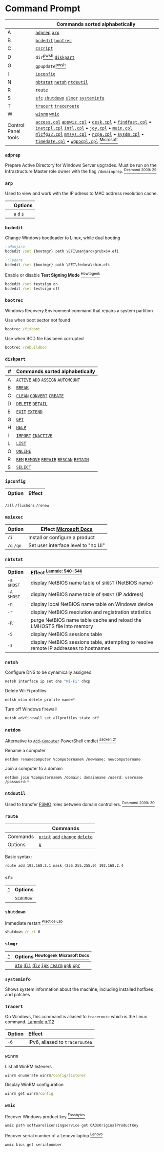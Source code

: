 [Desmond2009]: ../sources/ad.md "Desmond, Brian et al. _Active Directory_. O'Reilly Media, 2009."
[https://www.howtogeek.com/245445/how-to-use-slmgr-to-change-remove-or-extend-your-windows-license/]: https://www.howtogeek.com/245445/how-to-use-slmgr-to-change-remove-or-extend-your-windows-license/ "HowToGeek: \"How to Use Slmgr to Change, Remove, or Extend Your Windows License\""
[https://fossbytes.com/how-to-find-windows-product-key-lost-cmd-powershell-registry/]: https://fossbytes.com/how-to-find-windows-product-key-lost-cmd-powershell-registry/ "FossBytes: \"How to find Windows 10 product key using CMD, PowerShell, and Windows Registry?\""
[https://docs.microsoft.com/en-us/previous-versions/windows/it-pro/windows-server-2012-r2-and-2012/dn502540(v%3Dws.11)]: https://docs.microsoft.com/en-us/previous-versions/windows/it-pro/windows-server-2012-r2-and-2012/dn502540(v%3Dws.11) "Microsoft Docs: \"Slmgr.vbs options for volume activation\""
[https://docs.microsoft.com/en-us/windows/win32/msi/command-line-options]: https://docs.microsoft.com/en-us/windows/win32/msi/command-line-options "Microsoft Docs: \"Command-line options\""
[https://support.microsoft.com/en-us/help/192806/how-to-run-control-panel-tools-by-typing-a-command]: https://support.microsoft.com/en-us/help/192806/how-to-run-control-panel-tools-by-typing-a-command "Microsoft Support: \"How to run Control Panel tools by typing a command\""
[https://pcsupport.lenovo.com/us/en/solutions/find-product-name]: https://pcsupport.lenovo.com/us/en/solutions/find-product-name "Find my product or serial number - Windows OS Command Prompt (cmd.exe) prompt"
[pl:Sec+]: https://pts.measureup.com/web/index.php#dashboard.php "Practice Lab: CompTIA Security+ (SY0-501)"
[Lammle]: ../certs/n10-007.md "Lammle, Todd. _CompTIA Network+ Study Guide: Exam N10-005_. 2012."
[Zacker]: ../certs/70-740.md "Zacker, Craig. _Installation, Storage and Compute with Windows Server 2016: Exam Ref 70-740_. 2017."


<!-- `cmd` commands -->
[adprep]:                      #adprep                         '```&#10;C:\>adprep&#10;```&#10;Prepare Active Directory for Windows Server upgrades'
[arp]:                         #arp                            '```&#10;C:\>arp&#10;```&#10;Display and modify the IP-to-MAC address translation tables used by ARP'
[bcdedit]:                     #bcdedit                        '```&#10;C:\>bcdedit&#10;```&#10;Boot configuration data editor'
[cscript]:                     #cscript                        '```&#10;C:\>cscript&#10;```&#10;Starts a script so that it runs in a command-line environment'
[diskpart]:                    #diskpart                       '```&#10;C:\>diskpart&#10;```&#10;Text-mode command interpreter used to convert disk types, create partitions and volumes, and configure RAID&#10;Stanek, William R. _Microsoft Windows Command-Line_.: 141'
[msiexec]:                     #msiexec                        '```&#10;C:\>msiexec&#10;```&#10;Provides the means to install, modify, and perform operations on Windows Installer from the command line'
[ntdsutil]:                    #ntdsutil                       '```&#10;C:\>ntdsutil&#10;```&#10;Used to transfer FSMO roles between domain controllers'
[sfc]:                         #sfc                            '```&#10;C:\>sfc&#10;C:\>sfc /scannow&#10;```&#10;Scan and verify protected system files&#10;Stanek, William R. _Microsoft Windows Command-Line_.: 373'
[slmgr]:                       #slmgr                          '```&#10;C:\>slmgr&#10;```&#10;Windows software licensing management tool'
[systeminfo]:                  #systeminfo                     '```&#10;C:\>systeminfo&#10;```&#10;Shows system information about the machine, including installed hotfixes and patches'
[wmic]:                        #wmic                           '```&#10;C:\>wmic&#10;```&#10;WMI command-line (WMIC) utility provides a command-line interface for WMI.'

<!-- Powershell commands -->
[Add-Computer]:                                      pwsh.md#add-computer                               '```&#10;PS C:\> Add-Computer&#10;```&#10;Join a computer to a domain'
[Get-ChildItem]:                                     pwsh.md#get-childitem                              '```&#10;PS C:\> Get-ChildItem&#10;PS C:\> dir&#10;PS C:\> gci&#10;PS C:\> ls&#10;```&#10;Get items in one or more locations'
[Invoke-GPUpdate]:                                   pwsh.md#invoke-gpupdate                            '```&#10;Invoke-GPUpdate&#10;```&#10;Schedule a remote Group Policy refresh on the specified host'

<!-- Control Panel binaries -->
[access.cpl]:                                        #access.cpl                                        '```&#10;C:\> access.cpl&#10;```&#10;Accessibility Options'
[appwiz.cpl]:                                        #appwiz.cpl                                        '```&#10;C:\> appwiz.cpl&#10;```&#10;Add/Remove Programs'
[desk.cpl]:                                          #desk.cpl                                          '```&#10;C:\> desk.cpl&#10;```&#10;Display Properties'
[findfast.cpl]:                                      #findfast.cpl                                      '```&#10;C:\> findfast.cpl&#10;```&#10;FindFast'
[inetcpl.cpl]:                                       #inetcpl.cpl                                       '```&#10;C:\> inetcpl.cpl&#10;```&#10;Internet Properties'
[intl.cpl]:                                          #intl.cpl                                          '```&#10;C:\> intl.cpl&#10;```&#10;Regional Settings'
[joy.cpl]:                                           #joy.cpl                                           '```&#10;C:\> joy.cpl&#10;```&#10;Joystick Properties'
[main.cpl]:                                          #main.cpl                                          '```&#10;C:\> main.cpl&#10;```&#10;Mouse Properties'
[mlcfg32.cpl]:                                       #mlcfg32.cpl                                       '```&#10;C:\> mlcfg32.cpl&#10;```&#10;Microsoft Exchange (or Windows Messaging)'
[mmsys.cpl]:                                         #mmsys.cpl                                         '```&#10;C:\> mmsys.cpl&#10;```&#10;Sound Properties'
[ncpa.cpl]:                                          #ncpa.cpl                                          '```&#10;C:\> ncpa.cpl&#10;```&#10;Network Settings'
[sysdm.cpl]:                                         #sysdm.cpl                                         '```&#10;C:\> sysdm.cpl&#10;```&#10;System Properties'
[timedate.cpl]:                                      #timedate.cpl                                      '```&#10;C:\> timedate.cpl&#10;```&#10;Date/Time Properties'
[wgpocpl.cpl]:                                       #wgpocpl.cpl                                       '```&#10;C:\> wgpocpl.cpl&#10;```&#10;Microsoft Mail Post Office'

<!-- `arp` options -->
[arp /&#97;]:                     #arp                           '```&#10;C:\>arp /a&#10;```&#10;Display both the IP and MAC addresses and whether they are dynamic or static entries '
[arp /&#115;]:                    #arp                           '```&#10;C:\>arp /s&#10;```&#10;Manually add a static entry to the cache'
[arp /&#100;]:                    #arp                           '```&#10;C:\>arp /d&#10;```&#10;Delete an entry from the cache'

<!-- `diskpart` commands -->
[diskpart active]:                #diskpart                      '```&#10;C:\> diskpart&#10;DISKPART> ACTIVE&#10;```&#10;On MBR disks, marks the partition with current focus as the active system partition, meaning it is the partition containing the operating system startup files&#10;Stanek, William R. _Microsoft Windows Command-Line_.: 141'
[diskpart add]:                   #diskpart                      '```&#10;C:\> diskpart&#10;DISKPART> ADD DISK=n&#10;```&#10;Create a mirrored volume on the selected dynamic disk&#10;Stanek, William R. _Microsoft Windows Command-Line_.: 141'
[diskpart assign]:                #diskpart                      '```&#10;C:\> diskpart&#10;DISKPART> ASSIGN LETTER=x&#10;DISKPART> ASSIGN MOUNT=path&#10;```&#10;Assign a drive letter or mount point to the selected partition, logical drive, or volume. Takes parameters "LETTER=x" or "MOUNT=path"&#10;Stanek, William R. _Microsoft Windows Command-Line_.: 141'
[diskpart automount]:             #diskpart                      '```&#10;C:\> diskpart&#10;DISKPART> AUTOMOUNT ENABLE&#10;DISKPART> AUTOMOUNT DISABLE&#10;DISKPART> AUTOMOUNT SCRUB&#10;```&#10;Control whether Windows automatically mounts new basic volumes that are added to the system and assigns them drive letters. Takes parameters "ENABLE", "DISABLE", or "SCRUB"&#10;Stanek, William R. _Microsoft Windows Command-Line_.: 141'
[diskpart break]:                 #diskpart                      '```&#10;C:\> diskpart&#10;DISKPART> BREAK DISK=n&#10;DISKPART> BREAK DISK=n NOKEEP&#10;```&#10;Break a mirror set. Takes parameter "DISK=n"&#10;Stanek, William R. _Microsoft Windows Command-Line_.: 141'
[diskpart clean]:                 #diskpart                      '```&#10;C:\> diskpart&#10;DISKPART> CLEAN&#10;DISKPART> CLEAN ALL&#10;```&#10;Remove all partition or volume formatting on the focused disk.&#10;Stanek, William R. _Microsoft Windows Command-Line_.: 141'
[diskpart convert]:               #diskpart                      '```&#10;C:\> diskpart&#10;DISKPART> CONVERT BASIC&#10;DISKPART> CONVERT DYNAMIC&#10;DISKPART> CONVERT GPT&#10;DISKPART> CONVERT MBR&#10;```&#10;Convert focused disk to basic/dynamic&#10;Stanek, William R. _Microsoft Windows Command-Line_.: 141'
[diskpart create]:                #diskpart                      '```&#10;C:\> diskpart&#10;DISKPART> CREATE PARTITION EFI&#10;DISKPART> CREATE PARTITION EXTENDED&#10;DISKPART> CREATE PARTITION LOGICAL&#10;DISKPART> CREATE PARTITION MSR&#10;DISKPART> CREATE PARTITION PRIMARY&#10;DISKPART> CREATE VOLUME SIMPLE&#10;DISKPART> CREATE VOLUME RAID&#10;DISKPART> CREATE VOLUME STRIPE&#10;```&#10;Create a partition or volume of a specific type&#10;Stanek, William R. _Microsoft Windows Command-Line_.: 141'
[diskpart delete]:                #diskpart                      '```&#10;C:\> diskpart&#10;DISKPART> DELETE&#10;```&#10;Delete the focused disk, partition, or volume&#10;Stanek, William R. _Microsoft Windows Command-Line_.: 141'
[diskpart detail]:                #diskpart                      '```&#10;C:\> diskpart&#10;DISKPART> DETAIL&#10;```&#10;Provide details about the focused disk, partition, or volume&#10;Stanek, William R. _Microsoft Windows Command-Line_.: 141'
[diskpart exit]:                  #diskpart                      '```&#10;C:\> diskpart&#10;DISKPART> EXIT&#10;```&#10;Exit the DiskPart interpreter&#10;Stanek, William R. _Microsoft Windows Command-Line_.: 141'
[diskpart extend]:                #diskpart                      '```&#10;C:\> diskpart&#10;DISKPART> EXTEND SIZE=n DISK=n&#10;```&#10;Extend the simple volume on the selected disk or span the volume across multiple disks&#10;Stanek, William R. _Microsoft Windows Command-Line_.: 141'
[diskpart gpt]:                   #diskpart                      '```&#10;C:\> diskpart&#10;DISKPART> GPT ATTRIBUTES=n&#10;```&#10;Change GPT attributes on the focused partition (Windows Server 2003 only)&#10;Stanek, William R. _Microsoft Windows Command-Line_.: 141'
[diskpart help]:                  #diskpart                      '```&#10;C:\> diskpart&#10;DISKPART> HELP&#10;```&#10;Display a list of commands&#10;Stanek, William R. _Microsoft Windows Command-Line_.: 141'
[diskpart import]:                #diskpart                      '```&#10;C:\> diskpart&#10;DISKPART> IMPORT&#10;```&#10;Import a foreign disk&#10;Stanek, William R. _Microsoft Windows Command-Line_.: 141'
[diskpart inactive]:              #diskpart                      '```&#10;C:\> diskpart&#10;DISKPART> INACTIVE&#10;```&#10;On MBR disks, mark the focused partition as inactive.&#10;Stanek, William R. _Microsoft Windows Command-Line_.: 141'
[diskpart list]:                  #diskpart                      '```&#10;C:\> diskpart&#10;DISKPART> LIST DISK&#10;DISKPART> LIST PARTITION&#10;DISKPART> LIST VOLUME&#10;```&#10;Display a list of disks or volumes and information about them, or a list of partitions on the focused disk.&#10;Stanek, William R. _Microsoft Windows Command-Line_.: 141'
[diskpart online]:                #diskpart                      '```&#10;C:\> diskpart&#10;DISKPART> ONLINE&#10;```&#10;Bring the selected disk or volume online. Resynchronize the mirrored or focused RAID-5 volume.&#10;Stanek, William R. _Microsoft Windows Command-Line_.: 141'
[diskpart rem]:                   #diskpart                      '```&#10;C:\> diskpart&#10;DISKPART> REM Lorem ipsum&#10;```&#10;Mark the start of a comment in a DiskPart script&#10;Stanek, William R. _Microsoft Windows Command-Line_.: 141'
[diskpart remove]:                #diskpart                      '```&#10;C:\> diskpart&#10;DISKPART> REMOVE LETTER=x&#10;DISKPART> REMOVE MOUNT=path&#10;```&#10;Remove specified drive letter or mount point from the currently selected volume&#10;Stanek, William R. _Microsoft Windows Command-Line_.: 141'
[diskpart repair]:                #diskpart                      '```&#10;C:\> diskpart&#10;DISKPART> REPAIR DISK=n&#10;```&#10;Repair the focused RAID-5 volume by replacing the failed volume with the designated dynamic disk (Windows Server 2003 only)&#10;Stanek, William R. _Microsoft Windows Command-Line_.: 141'
[diskpart rescan]:                #diskpart                      '```&#10;C:\> diskpart&#10;DISKPART> RESCAN&#10;```&#10;Look for new disks that may have been added to the computer&#10;Stanek, William R. _Microsoft Windows Command-Line_.: 141'
[diskpart retain]:                #diskpart                      '```&#10;C:\> diskpart&#10;DISKPART> RETAIN&#10;```&#10;Prepare the selected simple volume to be used as the boot or system volume&#10;Stanek, William R. _Microsoft Windows Command-Line_.: 141'
[diskpart select]:                #diskpart                      '```&#10;C:\> diskpart&#10;DISKPART> SELECT&#10;```&#10;Focus specified disk, partition, or volume&#10;Stanek, William R. _Microsoft Windows Command-Line_.: 141'

<!-- `route` commands -->
[route print]:                    #route                         '```&#10;C:\>route print&#10;```&#10;Display routing table&#10;Lammle, Todd. _CompTIA Network+ Study Guide: Exam N10-005_. 2012.: 539'
[route add]:                      #route                         '```&#10;C:\>route add&#10;```&#10;Add a route to the routing table&#10;Lammle, Todd. _CompTIA Network+ Study Guide: Exam N10-005_. 2012.: 539'
[route change]:                   #route                         '```&#10;C:\>route change&#10;```&#10;Modify an existing route&#10;Lammle, Todd. _CompTIA Network+ Study Guide: Exam N10-005_. 2012.: 539'
[route delete]:                   #route                         '```&#10;C:\>route delete&#10;```&#10;Delete a route&#10;Lammle, Todd. _CompTIA Network+ Study Guide: Exam N10-005_. 2012.: 539'

<!-- `route` options -->
[route /&#112;]:                #route                         '```&#10;C:\>route /p&#10;```&#10;Make a route persistent&#10;Lammle, Todd. _CompTIA Network+ Study Guide: Exam N10-005_. 2012.: 539'

<!-- `sfc` commands -->
[sfc /scannow]:                   #sfc                           '```&#10;C:\>sfc /scannow&#10;```&#10;Scan all protected system files, and replace corrupted files with a cached copy that is located in a compressed folder at %WinDir%\System32\dllcache'

<!-- `slmgr` options -->
[slmgr /dli]:                     #slmgr                         '```&#10;C:\> slmgr /dli&#10;```&#10;Display very basic license and activation information about the current system in a dialog box'
[slmgr /dlv]:                     #slmgr                         '```&#10;C:\> slmgr /dlv&#10;```&#10;Display more detailed license information, including activation ID, installation ID, and other details'
[slmgr /xpr]:                     #slmgr                         '```&#10;C:\> slmgr /xpr&#10;```&#10;Display activation status or expiration date of current license'
[slmgr /upk]:                     #slmgr                         '```&#10;C:\> slmgr /upk&#10;```&#10;Remove the product key, placing Windows in an unactivated, unlicensed state (after restart)'
[slmgr /ipk]:                     #slmgr                         '```&#10;C:\> slmgr /ipk&#10;```&#10;Replace product key, equivalent to changing product key in Activation screen in Settings'
[slmgr /ato]:                     #slmgr                         '```&#10;C:\> slmgr /ato&#10;```&#10;Force Windows to attempt an online activation, either with Microsoft servers or with the KMS server on the local network'
[slmgr /rearm]:                   #slmgr                         '```&#10;C:\> slmgr /rearm&#10;```&#10;Reset activation timer to extend trial period. Each usage reduces the "rearm count" (ref. `/dlv`)'

# Command Prompt
&nbsp;  | Commands sorted alphabetically
---     | ---
A       | [`adprep`][adprep] [`arp`][arp] 
B       | [`bcdedit`][bcdedit] [`bootrec`](#bootrec)
C       | [`cscript`][cscript] 
D       | `dir`[<sup>pwsh</sup>][Get-ChildItem]  [`diskpart`][diskpart] 
G       | `gpupdate`[<sup>pwsh</sup>][Invoke-GPUpdate]
I       | [`ipconfig`](#ipconfig)
N       | [`nbtstat`](#nbtstat) [`netsh`](#netsh) [`ntdsutil`][ntdsutil]
R       | [`route`](#route)
S       | [`sfc`][sfc] [`shutdown`](#shutdown) [`slmgr`][slmgr] [`systeminfo`](#systeminfo)
T       | [`tracert`](#tracert) [`traceroute`](#tracert)
W       | [`winrm`](#winrm) [`wmic`][wmic]
Control Panel tools | [`access.cpl`][access.cpl] [`appwiz.cpl`][appwiz.cpl] &bull; [`desk.cpl`][desk.cpl] &bull; [`findfast.cpl`][findfast.cpl] &bull; [`inetcpl.cpl`][inetcpl.cpl] [`intl.cpl`][intl.cpl] &bull; [`joy.cpl`][joy.cpl] &bull; [`main.cpl`][main.cpl] [`mlcfg32.cpl`][mlcfg32.cpl] [`mmsys.cpl`][mmsys.cpl] &bull; [`ncpa.cpl`][ncpa.cpl] &bull; [`sysdm.cpl`][sysdm.cpl] &bull; [`timedate.cpl`][timedate.cpl] &bull; [`wgpocpl.cpl`][wgpocpl.cpl] [<sup>Microsoft</sup>][https://support.microsoft.com/en-us/help/192806/how-to-run-control-panel-tools-by-typing-a-command]

### `adprep`
Prepare Active Directory for Windows Server upgrades. Must be run on the Infrastructure Master role owner with the flag `/domainprep`. [<sup>Desmond 2009: 29</sup>][Desmond2009]
### `arp`
Used to view and work with the IP adress to MAC address resolution cache.

&nbsp;  | Options
---     | ---
&nbsp;  | [`a`][arp /&#97;] [`d`][arp /&#100;] [`s`][arp /&#115;]

### `bcdedit`
Change Windows bootloader to Linux, while dual booting
```cmd
::Manjaro
bcdedit /set {bootmgr} path \EFI\manjaro\grubx64.efi

::Fedora
bcdedit /set {bootmgr} path \EFI\fedora\shim.efi
```
Enable or disable **Test Signing Mode** [<sup>Howtogeek</sup>](https://www.howtogeek.com/167723/how-to-disable-driver-signature-verification-on-64-bit-windows-8.1-so-that-you-can-install-unsigned-drivers/ "howtogeek.com - 'How to disable driver signature verification on 64-bit Windows 8.1 so that you can install unsigned drivers'")
```cmd
bcdedit /set testsign on
bcdedit /set testsign off
```
### `bootrec`
Windows Recovery Environment command that repairs a system partition

Use when boot sector not found
```cmd
bootrec /fixboot
```
Use when BCD file has been corrupted
```cmd
bootrec /rebuildbcd
```
### `diskpart`
\#      | Commands sorted alphabetically
---     | ---
A       | [`ACTIVE`][diskpart active] [`ADD`][diskpart add] [`ASSIGN`][diskpart assign] [`AUTOMOUNT`][diskpart automount] 
B       | [`BREAK`][diskpart break]
C       | [`CLEAN`][diskpart clean] [`CONVERT`][diskpart convert] [`CREATE`][diskpart create]
D       | [`DELETE`][diskpart delete] [`DETAIL`][diskpart detail]
E       | [`EXIT`][diskpart exit] [`EXTEND`][diskpart extend] 
G       | [`GPT`][diskpart gpt]
H       | [`HELP`][diskpart help] 
I       | [`IMPORT`][diskpart import] [`INACTIVE`][diskpart inactive]
L       | [`LIST`][diskpart list]
O       | [`ONLINE`][diskpart online]
R       | [`REM`][diskpart rem] [`REMOVE`][diskpart remove] [`REPAIR`][diskpart repair] [`RESCAN`][diskpart rescan] [`RETAIN`][diskpart retain]
S       | [`SELECT`][diskpart select]

### `ipconfig`
Option      | Effect
:---        | :---
`/all`
`/flushdns`
`/renew`
### `msiexec`
Option      | Effect [Microsoft Docs][https://docs.microsoft.com/en-us/windows/win32/msi/command-line-options]
---         | ---
`/i`        | Install or configure a product
`/q` `/qn`  | Set user interface level to "no UI"
### `nbtstat`
Option      | Effect [<sup>Lammle: 540-546</sup>][Lammle]
:---        | :---
`-a $HOST`  | display NetBIOS name table of <code>$HOST</code> (NetBIOS name)
`-A $HOST`  | display NetBIOS name table of <code>$HOST</code> (IP address)
`-n`        | display local NetBIOS name table on Windows device
`-r`        | display NetBIOS resolution and registration statistics
`-R`        | purge NetBIOS name table cache and reload the LMHOSTS file into memory
`-S`        | display NetBIOS sessions table
`-s`        | display NetBIOS sessions table, attempting to resolve remote IP addresses to hostnames
### `netsh`
Configure DNS to be dynamically assigned
```cmd
netsh interface ip set dns "Wi-Fi" dhcp
```
Delete Wi-Fi profiles
```cmd
netsh wlan delete profile name=*
```
Turn off Windows firewall
```cmd
netsh advfirewall set allprofiles state off
```
### `netdom`
Alternative to [`Add-Computer`][Add-Computer] PowerShell cmdlet [<sup>Zacker: 21</sup>][Zacker]

Rename a computer
```
netdom renamecomputer %computername% /newname: newcomputername
```
Join a computer to a domain
```
netdom join %computername% /domain: domainname /userd: username /password:*
```
### `ntdsutil`
Used to transfer [FSMO](# "\"Flexible Single Master Operator\", server that is master for a particular role or function") roles between domain controllers. [<sup>Desmond 2009: 30</sup>][Desmond2009]
### `route`

&nbsp;  | Commands
---     | ---
Commands  | [`print`][route print] [`add`][route add] [`change`][route change] [`delete`][route delete] 
Options | [`p`][route /&#112;]

Basic syntax:
```sh
route add 192.168.2.1 mask (255.255.255.0) 192.168.2.4
```
### `sfc`
[^](#)  | Options
---     | ---
&nbsp;  | [`scannow`][sfc /scannow]
### `shutdown`
Immediate restart [<sup>Practice Lab</sup>][pl:Sec+]
```cmd
shutdown /r /t 0
```
### `slmgr`
[^](#)  | Options [<sup>Howtogeek</sup>][https://www.howtogeek.com/245445/how-to-use-slmgr-to-change-remove-or-extend-your-windows-license/] [<sup>Microsoft Docs</sup>][https://docs.microsoft.com/en-us/previous-versions/windows/it-pro/windows-server-2012-r2-and-2012/dn502540(v%3Dws.11)]
---     | ---
&nbsp;  | [`ato`][slmgr /ato] [`dli`][slmgr /dli] [`dlv`][slmgr /dlv]  [`ipk`][slmgr /ipk]  [`rearm`][slmgr /rearm] [`upk`][slmgr /upk] [`xpr`][slmgr /xpr]

### `systeminfo`
Shows system information about the machine, including installed hotfixes and patches
### `tracert`
On Windows, this command is aliased to `traceroute` which is the Linux command. [Lammle p.112][Lammle]

Option  | Effect
:---    | :---
`-6`    | IPv6, aliased to `traceroute6`
### `winrm`
List all WinRM listeners  
```cmd
winrm enumerate winrm/config/listener
```
Display WinRM configuration
```cmd
winrm get winrm/config
```
### `wmic`
Recover Windows product key [<sup>Fossbytes</sup>][https://fossbytes.com/how-to-find-windows-product-key-lost-cmd-powershell-registry/]
```cmd
wmic path softwarelicensingservice get OA3xOriginalProductKey
```
Recover serial number of a Lenovo laptop [<sup>Lenovo</sup>][https://pcsupport.lenovo.com/us/en/solutions/find-product-name]
```cmd
wmic bios get serialnumber
```